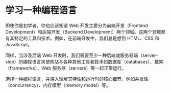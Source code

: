 # 学习一种编程语言

即使你是初学者，你也应该知道 Web 开发主要分为前端开发（Frontend Development）和后端开发（Backend Development）两个领域。这两个领域都有其特定的工具和技术。例如，在前端开发中，我们总是想到 HTML、CSS 和 JavaScript。

同样，当涉及后端 Web 开发时，我们需要至少一种后端或服务器端（server-side）的编程语言来使网站与各种其他工具和技术如数据库（databases）、框架（frameworks）、Web 服务器（servers）等一起正常运行。

选择一种编程语言，并深入理解其特性和运行时的核心细节，例如并发性（concurrency）、内存模型（memory model）等。
